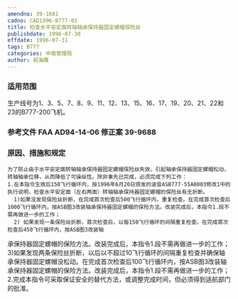 ```yaml
---
amendno: 39-1681
cadno: CAD1996-B777-01
title: 检查水平安定面转轴轴承保持器固定螺帽保险丝
publishdate: 1996-07-30
effdate: 1996-07-31
tags: B777
categories: 中南管理局
author: 祝海鹰
---
```


### 适用范围 
生产线号为1、3、5、7、8、9、11、12、13、15、16、17、19、20、21、22和23的B777-200飞机。

### 参考文件    FAA AD94-14-06 修正案 39-9688 

### 原因、措施和规定 
    为了防止由于水平安定面转轴轴承保持器固定螺帽保险丝失效，引起轴承保持器固定螺帽松动，转轴轴承位移，从而降低了可操纵性。除非事先已完成，必须完成下列工作： 
    1.在本指令生效后150飞行循环内，按1996年6月20日颁发的波音ASB777-55A0003修改1中的执行说明，检查水平安定面（左右两面）转轴轴承保持器固定螺帽的保险丝有无折断。 
      1)如果没发现保险丝折断，在完成首次检查后500飞行循环内，重复检查。在完成首次检查后1000飞行循环内，按ASB图3改装轴承保持器固定螺帽的保险方法。改装完成后，本指令1.段不需再做进一步的工作； 
      2) 如果发现一条保险丝折断，首次检查后，以每150飞行循环的间隔重复检查。在完成首次检查后450飞行循环内，按ASB图3改装轴

  
承保持器固定螺帽的保险方法。改装完成后，本指令1.段不需再做进一步的工作； 
3)如果发现两条保险丝折断，以后以不超过10飞行循环的间隔重复检查并确保轴承保持器固定螺帽没松动。在完成首次检查后100飞行循环内，按ASB图3改装轴承保持器固定螺帽的保险方法。改装完成后，本指令1.段不需再做进一步的工作； 
    2.完成本指令可采取保证安全的替代方法，或调整完成时间，但必须得到适航部门的批准。
